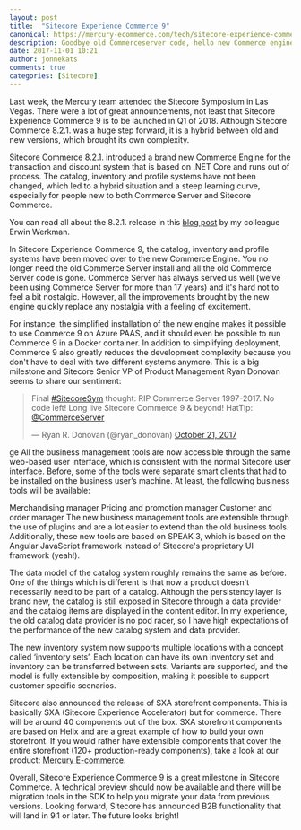 ```yaml
---
layout: post
title:  "Sitecore Experience Commerce 9"
canonical: https://mercury-ecommerce.com/tech/sitecore-experience-commerce-9
description: Goodbye old Commerceserver code, hello new Commerce engine.
date: 2017-11-01 10:21
author: jonnekats
comments: true
categories: [Sitecore]
---
```

Last week, the Mercury team attended the Sitecore Symposium in Las Vegas. There were a lot of great announcements, not least that Sitecore Experience Commerce 9 is to be launched in Q1 of 2018. Although Sitecore Commerce 8.2.1. was a huge step forward, it is a hybrid between old and new versions, which brought its own complexity.  

Sitecore Commerce 8.2.1. introduced a brand new Commerce Engine for the transaction and discount system that is based on .NET Core and runs out of process. The catalog, inventory and profile systems have not been changed, which led to a hybrid situation and a steep learning curve, especially for people new to both Commerce Server and Sitecore Commerce.

You can read all about the 8.2.1. release in this [blog post](https://commerceservertips.com/sitecore-commerce-8-2-1-whats-in-the-box/) by my colleague Erwin Werkman.

In Sitecore Experience Commerce 9, the catalog, inventory and profile systems have been moved over to the new Commerce Engine. You no longer need the old Commerce Server install and all the old Commerce Server code is gone. Commerce Server has always served us well (we’ve been using Commerce Server for more than 17 years) and it's hard not to feel a bit nostalgic. However, all the improvements brought by the new engine quickly replace any nostalgia with a feeling of excitement. 

For instance, the simplified installation of the new engine makes it possible to use Commerce 9 on Azure PAAS, and it should even be possible to run Commerce 9 in a Docker container. In addition to simplifying deployment, Commerce 9 also greatly reduces the development complexity because you don't have to deal with two different systems anymore. This is a big milestone and Sitecore Senior VP of Product Management Ryan Donovan seems to share our sentiment:

<blockquote class="twitter-tweet" data-lang="en"><p lang="en" dir="ltr">Final <a href="https://twitter.com/hashtag/SitecoreSym?src=hash&amp;ref_src=twsrc%5Etfw">#SitecoreSym</a> thought: RIP Commerce Server 1997-2017. No code left! Long live Sitecore Commerce 9 &amp; beyond! HatTip: <a href="https://twitter.com/CommerceServer?ref_src=twsrc%5Etfw">@CommerceServer</a></p>&mdash; Ryan R. Donovan (@ryan_donovan) <a href="https://twitter.com/ryan_donovan/status/921576615926263808?ref_src=twsrc%5Etfw">October 21, 2017</a></blockquote>
<script async src="https://platform.twitter.com/widgets.js" charset="utf-8"></script>
ge
All the business management tools are now accessible through the same web-based user interface, which is consistent with the normal Sitecore user interface. Before, some of the tools were separate smart clients that had to be installed on the business user’s machine. At least, the following business tools will be available:
 
Merchandising manager
Pricing and promotion manager
Customer and order manager
The new business management tools are extensible through the use of plugins and are a lot easier to extend than the old business tools. Additionally, these new tools are based on SPEAK 3, which is based on the Angular JavaScript framework instead of Sitecore's proprietary UI framework (yeah!).

The data model of the catalog system roughly remains the same as before. One of the things which is  different is that now a product doesn't necessarily need to be part of a catalog. Although the persistency layer is brand new, the catalog is still exposed in Sitecore through a data provider and the catalog items are displayed in the content editor. In my experience, the old catalog data provider is no pod racer, so I have high expectations of the performance of the new catalog system and data provider.

The new inventory system now supports multiple locations with a concept called ‘inventory sets’. Each location can have its own inventory set and inventory can be transferred between sets. Variants are supported, and the model is fully extensible by composition, making it possible to support customer specific scenarios. 

Sitecore also announced the release of SXA storefront components. This is basically SXA (Sitecore Experience Accelerator) but for commerce. There will be around 40 components out of the box. SXA storefront components are based on Helix and are a great example of how to build your own storefront. If you would rather have extensible components that cover the entire storefront (120+ production-ready components), take a look at our product: [Mercury E-commerce](https://mercury-ecommerce.com/sitecore-storefront). 

Overall, Sitecore Experience Commerce 9 is a great milestone in Sitecore Commerce. A technical preview should now be available and there will be migration tools in the SDK to help you migrate your data from previous versions. Looking forward, Sitecore has announced B2B functionality that will land in 9.1 or later. The future looks bright!